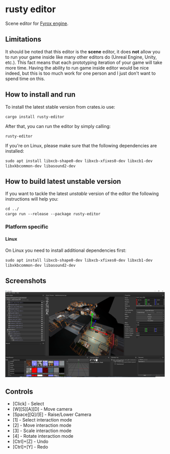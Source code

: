 # rusty editor

Scene editor for [Fyrox engine](https://github.com/FyroxEngine/Fyrox).

## Limitations

It should be noted that this editor is the **scene** editor, it does **not** allow you to run your game inside 
like many other editors do (Unreal Engine, Unity, etc.). This fact means that each prototyping iteration of your
game will take more time. Having the ability to run game inside editor would be nice indeed, but this is too much 
work for one person and I just don't want to spend time on this.

## How to install and run

To install the latest stable version from crates.io use:

```shell
cargo install rusty-editor
```

After that, you can run the editor by simply calling:

```shell
rusty-editor
```

If you're on Linux, please make sure that the following dependencies are installed:

```shell
sudo apt install libxcb-shape0-dev libxcb-xfixes0-dev libxcb1-dev libxkbcommon-dev libasound2-dev
```

## How to build latest unstable version

If you want to tackle the latest _unstable_ version of the editor the following instructions will
help you:

```shell
cd ../
cargo run --release --package rusty-editor
```

### Platform specific

#### Linux

On Linux you need to install additional dependencies first:

```shell
sudo apt install libxcb-shape0-dev libxcb-xfixes0-dev libxcb1-dev libxkbcommon-dev libasound2-dev
```

## Screenshots

![1](screenshots/latest.png?raw=true "Editor")

## Controls

- [Click] - Select
- [W][S][A][D] - Move camera
- [Space][Q]/[E] - Raise/Lower Camera
- [1] - Select interaction mode
- [2] - Move interaction mode
- [3] - Scale interaction mode
- [4] - Rotate interaction mode
- [Ctrl]+[Z] - Undo
- [Ctrl]+[Y] - Redo